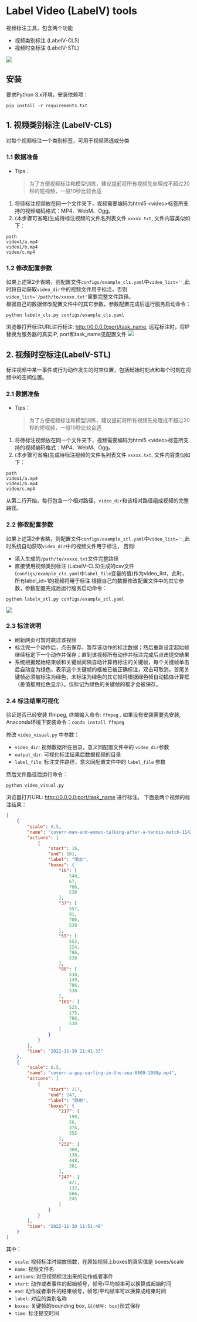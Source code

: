 # Label Video (LabelV) tools
视频标注工具，包含两个功能
- 视频类别标注 (LabelV-CLS)
- 视频时空标注 (LabelV-STL)
  
![](images/demo.gif)
## 安装
要求Python 3.x环境，安装依赖项：
``` shell
pip install -r requirements.txt
```

## 1. 视频类别标注 (LabelV-CLS)
对每个视频标注一个类别标签，可用于视频筛选或分类

### 1.1 数据准备
* Tips：
    > 为了方便视频标注和模型训练，建议提前将所有视频先处理成不超过20秒的短视频，一般10秒比较合适

1. 将待标注视频放在同一个文件夹下，视频需要编码为html5 \<video\>标签所支持的视频编码格式：MP4、WebM、Ogg。
2. (本步骤可省略)生成待标注视频的文件名列表文件 `xxxxx.txt`, 文件内容类似如下：
```
path
video1/a.mp4
video1/b.mp4
video/c.mp4
```
### 1.2 修改配置参数
如果上述第2步省略，则配置文件`configs/example_cls.yaml`中`video_list=''`,此时将自动获取`video_dir`中的视频文件用于标注，否则`video_list='/path/to/xxxxx.txt'`需要完整文件路径。\
根据自己的数据修改配置文件中的其它参数，参数配置完成后运行服务启动命令：
```shell
python labelv_cls.py configs/example_cls.yaml
```
浏览器打开标注URL进行标注: http://0.0.0.0:port/task_name, 远程标注时，将IP替换为服务器的真实IP, port和task_name见配置文件
![](images/cls_ui.jpg)


## 2. 视频时空标注(LabelV-STL)
标注视频中某一事件或行为动作发生的时空位置，包括起始时刻点和每个时刻在视频中的空间位置。
### 2.1 数据准备
* Tips：
    > 为了方便视频标注和模型训练，建议提前将所有视频先处理成不超过20秒的短视频，一般10秒比较合适

1. 将待标注视频放在同一个文件夹下，视频需要编码为html5 \<video\>标签所支持的视频编码格式：MP4、WebM、Ogg。
2. (本步骤可省略)生成待标注视频的文件名列表文件 `xxxxx.txt`, 文件内容类似如下：
```
path
video1/a.mp4
video1/b.mp4
video/c.mp4
```
从第二行开始，每行包含一个相对路径，`video_dir`和该相对路径组成视频的完整路径。
### 2.2 修改配置参数
如果上述第2步省略，则配置文件`configs/example_stl.yaml`中`video_list=''`,此时系统自动获取`video_dir`中的视频文件用于标注， 否则:
 + 填入生成的`/path/to/xxxxx.txt`文件完整路径
 + 直接使用视频类别标注 (LabelV-CLS)生成的csv文件(`configs/example_cls.yaml`中`label_file`变量的值)作为video_list，此时，所有label_id=1的视频将用于标注
根据自己的数据修改配置文件中的其它参数，参数配置完成后运行服务启动命令：

```shell
python labelv_stl.py configs/example_stl.yaml
```
![](images/stl_ui.jpg)

### 2.3 标注说明
- 刷新网页可暂时跳过该视频
- 标注完一个动作后，点击保存，暂存该动作的标注数据；然后重新设定起始帧继续标定下一个动作并保存；直到该视频所有动作并标注完成后点击提交结果
- 系统根据起始结束帧和关键帧间隔自动计算待标注的关键帧，每个关键帧单击后自动变为绿色，表示这个关键帧的框被已被正确标注，双击可取消。首尾关键帧必须被标注为绿色，未标注为绿色的其它帧将根据绿色帧自动插值计算框（差值框用红色显示）。仅标记为绿色的关键帧的框才会被保存。
  
### 2.4 标注结果可视化
验证是否已经安装 ffmpeg, 终端输入命令: `ffmpeg` . 
如果没有安装需要先安装, Anaconda环境下安装命令：`conda install ffmpeg`

修改 `video_visual.py` 中参数：
- `video_dir`: 视频数据所在目录，意义同配置文件中的 `video_dir`参数
- `output_dir`: 可视化标注结果后数据视频的目录
- `label_file`: 标注文件路径，意义同配置文件中的 `label_file` 参数

然后文件路径后运行命令：
``` shell
python video_visual.py
```
浏览器打开URL: http://0.0.0.0:port/task_name 进行标注。
下面是两个视频的标注结果：
```json
[
    {
        "scale": 0.5,
        "name": "coverr-man-and-woman-talking-after-a-tennis-match-1142-1080p.mp4",
        "actions": [
            {
                "start": 16,
                "end": 101,
                "label": "喝水",
                "boxes": {
                    "16": [
                        548,
                        67,
                        786,
                        538
                    ],
                    "37": [
                        557,
                        91,
                        786,
                        538
                    ],
                    "59": [
                        552,
                        124,
                        786,
                        538
                    ],
                    "80": [
                        538,
                        149,
                        786,
                        538
                    ],
                    "101": [
                        525,
                        175,
                        786,
                        538
                    ]
                }
            }
        ],
        "time": "2022-11-30 11:41:33"
    },
    {
        "scale": 0.5,
        "name": "coverr-a-guy-surfing-in-the-sea-8809-1080p.mp4",
        "actions": [
            {
                "start": 217,
                "end": 247,
                "label": "跌倒",
                "boxes": {
                    "217": [
                        190,
                        56,
                        374,
                        355
                    ],
                    "232": [
                        300,
                        138,
                        448,
                        361
                    ],
                    "247": [
                        421,
                        132,
                        566,
                        245
                    ]
                }
            }
        ],
        "time": "2022-11-30 11:51:48"
    }
]
```
其中：
+ `scale`: 视频标注时缩放倍数，在原始视频上boxes的真实值是 boxes/scale
+ `name`: 视频文件名
+ `actions`: 对应视频标注出来的动作或者事件
+ `start`: 动作或者事件的起始帧号，帧号/平均帧率可以换算成起始时间
+ `end`: 动作或者事件的结束帧号，帧号/平均帧率可以换算成结束时间
+ `label`: 对应的类别名称
+ `boxes`: 关键帧的bounding box, 以`{帧号: box}`形式保存
+ `time`: 标注提交时间


